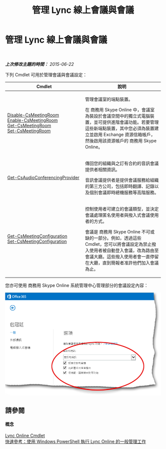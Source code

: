 ﻿---
title: 管理 Lync 線上會議與會議
TOCTitle: 管理 Lync 線上會議與會議
ms:assetid: a4d0c070-4df2-47df-a1e2-6ce62600a287
ms:mtpsurl: https://technet.microsoft.com/zh-tw/library/Dn362833(v=OCS.15)
ms:contentKeyID: 56269138
ms.date: 08/10/2015
mtps_version: v=OCS.15
ms.translationtype: HT
---

# 管理 Lync 線上會議與會議

 

_**上次修改主題的時間：** 2015-06-22_

下列 Cmdlet 可用於管理會議與會議設定：


<table>
<colgroup>
<col style="width: 50%" />
<col style="width: 50%" />
</colgroup>
<thead>
<tr class="header">
<th>Cmdlet</th>
<th>說明</th>
</tr>
</thead>
<tbody>
<tr class="odd">
<td><p><a href="disable-csmeetingroom.md">Disable-CsMeetingRoom</a><br />
<a href="enable-csmeetingroom.md">Enable-CsMeetingRoom</a><br />
<a href="get-csmeetingroom.md">Get-CsMeetingRoom</a><br />
<a href="set-csmeetingroom.md">Set-CsMeetingRoom</a></p></td>
<td><p>管理會議室的端點裝置。</p>
<p>在 商務用 Skype Online 中，會議室為裝設於會議空間中的獨立式電腦裝置，並可提供進階會議功能。若要管理這些新端點裝置，其中您必須為裝置建立並啟用 Exchange 資源信箱帳戶，然後啟用該資源帳戶的 商務用 Skype Online。</p></td>
</tr>
<tr class="even">
<td><p><a href="get-csaudioconferencingprovider.md">Get-CsAudioConferencingProvider</a></p></td>
<td><p>傳回您的組織與之訂有合約的音訊會議提供者相關資訊。</p>
<p>音訊會議提供者是提供會議服務給組織的第三方公司，包括即時翻譯、記錄以及個別會議即時總機服務等高階服務。</p></td>
</tr>
<tr class="odd">
<td><p><a href="get-csmeetingconfiguration.md">Get-CsMeetingConfiguration</a><br />
<a href="set-csmeetingconfiguration.md">Set-CsMeetingConfiguration</a></p></td>
<td><p>控制使用者可建立的會議類型，並決定會議處理匿名使用者與撥入式會議使用者的方式。</p>
<p>會議是 商務用 Skype Online 不可或缺的一部分。例如，透過這些 Cmdlet，您可以將會議設定為禁止撥入使用者被自動登入會議，改為路由至會議大廳。這些撥入使用者會一直停留在大廳，直到簡報者准許他們加入會議為止。</p></td>
</tr>
</tbody>
</table>


您亦可使用 商務用 Skype Online 系統管理中心管理部分的會議設定內容：

![Lync 管理中心一般選項內容](images/Dn362833.acf90793-7ee4-4faf-b791-f149dd5df2a5(OCS.15).png "Lync 管理中心一般選項內容")

## 請參閱

#### 概念

[Lync Online Cmdlet](the-skype-for-business-online-cmdlets.md)  
[快速參考：使用 Windows PowerShell 執行 Lync Online 的一般管理工作](quick-reference-using-windows-powershell-to-do-common-skype-for-business-online-management-tasks.md)

